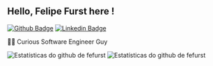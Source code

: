 ## Hello, Felipe Furst here !

[![Github Badge](https://img.shields.io/badge/GitHub-000000?style=for-the-badge&logo=github&logoColor=white)](https://github.com/fefurst)
[![Linkedin Badge](https://img.shields.io/badge/LinkedIn-0077B5?style=for-the-badge&logo=linkedin&logoColor=white)](https://www.linkedin.com/in/felipe-furst)

👨‍💻 Curious Software Engineer Guy<br>


![Estatísticas do github de fefurst](https://github-readme-stats.vercel.app/api?username=fefurst&count_private=true&line_height=20&show_icons=true&theme=dark&card_width=400)
![Estatísticas do github de fefurst](https://github-readme-stats.vercel.app/api/top-langs?username=fefurst&theme=dark&hide_title=false&layout=compact&langs_count=6&hide_progress=false&card_width=400)

<!--
**fefurst/fefurst** is a ✨ _special_ ✨ repository because its `README.md` (this file) appears on your GitHub profile.

Here are some ideas to get you started:

- 🔭 I’m currently working on ...
- 🌱 I’m currently learning ...
- 👯 I’m looking to collaborate on ...
- 🤔 I’m looking for help with ...
- 💬 Ask me about ...
- 📫 How to reach me: ...
- 😄 Pronouns: ...
- ⚡ Fun fact: ...
-->
